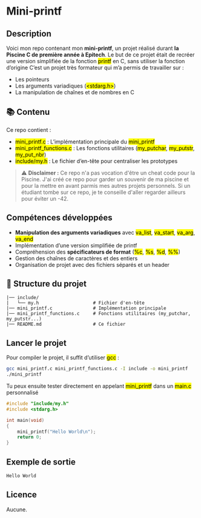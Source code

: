 # Mini-printf

## Description

Voici mon repo contenant mon **mini-printf**, un projet réalisé durant **la Piscine C de première année à Epitech**.
Le but de ce projet était de recréer une version simplifiée de la fonction <mark>printf</mark> en C, sans utiliser la fonction d’origine
C’est un projet très formateur qui m’a permis de travailler sur :
- Les pointeurs
- Les arguments variadiques (<mark><stdarg.h></mark>)
- La manipulation de chaînes et de nombres en C

## 📚 Contenu

Ce repo contient :
- <mark>mini_printf.c</mark> : L’implémentation principale du <mark>mini_printf</mark>
- <mark>mini_printf_functions.c</mark> : Les fonctions utilitaires (<mark>my_putchar</mark>, <mark>my_putstr</mark>, <mark>my_put_nbr</mark>)
- <mark>include/my.h</mark> : Le fichier d’en-tête pour centraliser les prototypes

> ⚠️ **Disclaimer :**
> Ce repo n'a pas vocation d'être un cheat code pour la Piscine.
> J'ai créé ce repo pour garder un souvenir de ma piscine et pour la mettre en avant parmis mes autres projets personnels.
> Si un étudiant tombe sur ce repo, je te conseille d'aller regarder ailleurs pour éviter un -42.

## Compétences développées

- **Manipulation des arguments variadiques** avec <mark>va_list</mark>, <mark>va_start</mark>, <mark>va_arg</mark>, <mark>va_end</mark>
- Implémentation d’une version simplifiée de printf
- Compréhension des **spécificateurs de format** (<mark>%c</mark>, <mark>%s</mark>, <mark>%d</mark>, <mark>%%</mark>)
- Gestion des chaînes de caractères et des entiers
- Organisation de projet avec des fichiers séparés et un header

## 📁 Structure du projet
```
|── include/
|   └── my.h                    # Fichier d'en-tête
|── mini_printf.c               # Implémentation principale
|── mini_printf_functions.c     # Fonctions utilitaires (my_putchar, my_putstr...)
|── README.md                   # Ce fichier
```

## Lancer le projet

Pour compiler le projet, il suffit d’utiliser <mark>gcc</mark> :
```bash
gcc mini_printf.c mini_printf_functions.c -I include -o mini_printf
./mini_printf
```
Tu peux ensuite tester directement en appelant <mark>mini_printf</mark> dans un <mark>main.c</mark> personnalisé
```c
#include "include/my.h"
#include <stdarg.h>

int main(void)
{
    mini_printf("Hello World\n");
    return 0;
}
```

## Exemple de sortie
```bash
Hello World
```
## Licence

Aucune.
